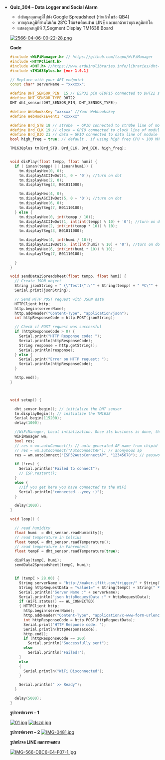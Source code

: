 * __Quiz_304 – Data Logger and Social Alarm__

  * ส่งข้อมูลอุณหภูมิไปยัง Google Spreadsheet (ทำแล้วในข้อ QB4)
  * หากอุณหภูมิที่อ่านได้เกิน 28’C ให้แจ้งเตือนผ่าน LINE และบอกด้วยว่าอุณหภูมิเท่าใด
  * แสดงอุณหภูมิที่ 7_Segment Display TM1638 Board

  [![2566-04-06-00-22-28.png](https://i.postimg.cc/W1zHSXnk/2566-04-06-00-22-28.png)](https://postimg.cc/5Xcg25D4)

  __Code__

  ```C++
  #include <WiFiManager.h> // https://github.com/tzapu/WiFiManager
  #include <HTTPClient.h>
  #include <DHT.h> //https://www.arduinolibraries.info/libraries/dht-sensor-library
  #include <TM1638plus.h> [ver 1.9.1]

  // Replace with your API endpoint
  const char* serverName = "xxxxxx";

  #define DHT_SENSOR_PIN  15 // ESP32 pin GIOP15 connected to DHT22 sensor
  #define DHT_SENSOR_TYPE DHT22
  DHT dht_sensor(DHT_SENSOR_PIN, DHT_SENSOR_TYPE);

  #define WebHooksKey "xxxxxx" //Your Webhookskey
  #define WebHooksEvent1 "xxxxxx"

  #define Brd_STB 18 // strobe  = GPIO connected to str0be line of module
  #define Brd_CLK 19 // clock = GPIO connected to clock line of module
  #define Brd_DIO 21 // data = GPIO connected to data line of module
  bool high_freq = true; // default , if using high freq CPU > 100 MHz set to true

  TM1638plus tm(Brd_STB, Brd_CLK, Brd_DIO, high_freq);


  void disPlay(float tempp, float humi) {
    if ( isnan(tempp) || isnan(humi)) {
      tm.displayHex(0, 0);
      tm.displayASCIIwDot(1, 0 + '0'); //turn on dot
      tm.displayHex(2, 0);
      tm.display7Seg(3, B01011000);

      tm.displayHex(4, 0);
      tm.displayASCIIwDot(5, 0 + '0'); //turn on dot
      tm.displayHex(6, 0);
      tm.display7Seg(7, B01110100);
    } else {
      tm.displayHex(0, int(tempp / 10));
      tm.displayASCIIwDot(1, int(int(tempp) % 10) + '0'); //turn on dot
      tm.displayHex(2, int(int(tempp * 10)) % 10);
      tm.display7Seg(3, B01011000);

      tm.displayHex(4, int(humi / 10));
      tm.displayASCIIwDot(5, int(int(humi) % 10) + '0'); //turn on dot
      tm.displayHex(6, int(int(humi * 10)) % 10);
      tm.display7Seg(7, B01110100);

    }
  }

  void sendData2Spreadsheet(float tempp, float humi) {
    // Create JSON object
    String jsonString = " {\"Test1\":\"" + String(tempp) + " ºC\"" + ",\"Test2\":\"" + String(humi) + " %\"" + "}";
    Serial.print(jsonString);

    // Send HTTP POST request with JSON data
    HTTPClient http;
    http.begin(serverName);
    http.addHeader("Content-Type", "application/json");
    int httpResponseCode = http.POST(jsonString);

    // Check if POST request was successful
    if (httpResponseCode > 0) {
      Serial.print("HTTP Response code: ");
      Serial.println(httpResponseCode);
      String response = http.getString();
      Serial.println(response);
    } else {
      Serial.print("Error on HTTP request: ");
      Serial.println(httpResponseCode);
    }

    http.end();
  }



  void setup() {

    dht_sensor.begin(); // initialize the DHT sensor
    tm.displayBegin(); // initialize the TM1638
    Serial.begin(115200);
    delay(1000);

    //WiFiManager, Local intialization. Once its business is done, there is no need to keep it around
    WiFiManager wm;
    bool res;
    // res = wm.autoConnect(); // auto generated AP name from chipid
    // res = wm.autoConnect("AutoConnectAP"); // anonymous ap
    res = wm.autoConnect("ESP32AutoConnectAP", "12345678"); // password protected ap

    if (!res) {
      Serial.println("Failed to connect");
      // ESP.restart();
    }
    else {
      //if you get here you have connected to the WiFi
      Serial.println("connected...yeey :)");
    }

    delay(1000);
  }

  void loop() {

    // read humidity
    float humi  = dht_sensor.readHumidity();
    // read temperature in Celsius
    float tempC = dht_sensor.readTemperature();
    // read temperature in Fahrenheit
    float tempF = dht_sensor.readTemperature(true);

    disPlay(tempC, humi);
    sendData2Spreadsheet(tempC, humi);


    if (tempC > 28.00) {
      String serverName = "http://maker.ifttt.com/trigger/" + String(WebHooksEvent1) + "/with/key/" + String(WebHooksKey);
      String httpRequestData = "value1=" + String(tempC) + String(" ºC High Temperature");
      Serial.println("Server Name :" + serverName);
      Serial.println("json httpRequestData :" + httpRequestData);
      if (WiFi.status() == WL_CONNECTED)
      { HTTPClient http;
        http.begin(serverName);
        http.addHeader("Content-Type", "application/x-www-form-urlencoded");
        int httpResponseCode = http.POST(httpRequestData);
        Serial.print("HTTP Response code: ");
        Serial.println(httpResponseCode);
        http.end();
        if (httpResponseCode == 200)
          Serial.println("Successfully sent");
        else
          Serial.println("Failed!");
      }
      else
      {
        Serial.println("WiFi Disconnected");
      }

      Serial.println(" >> Ready");
    }

    delay(5000);
  }

  ```

  __รูปการต่อวงจร – 1__
  
  [![01.jpg](https://i.postimg.cc/Gm3yMhjs/01.jpg)](https://postimg.cc/pp7rrv42)
  [![dszd.jpg](https://i.postimg.cc/kgRjgckc/dszd.jpg)](https://postimg.cc/YvkNX12G)
  
  __รูปการต่อวงจร – 2__
  [![IMG-0481.jpg](https://i.postimg.cc/2yp19ch8/IMG-0481.jpg)](https://postimg.cc/r0JyK9fv)

    __รูปหน้าจอ LINE ผลการทดสอบ__

  [![IMG-566-DBC6-E4-F07-1.jpg](https://i.postimg.cc/G2gQB1Wg/IMG-566-DBC6-E4-F07-1.jpg)](https://postimg.cc/ph8873XK)
